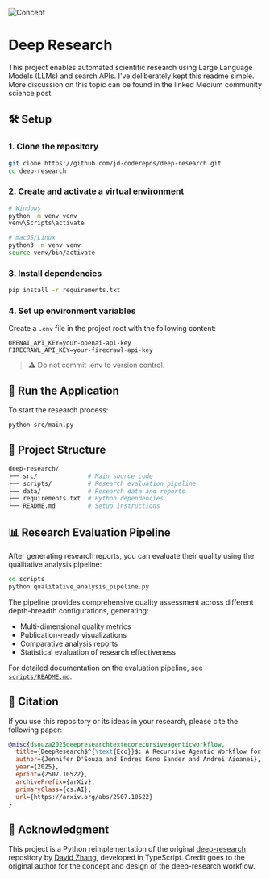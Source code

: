 ![Concept](assets/img/search-browse-research.png)

# Deep Research

This project enables automated scientific research using Large Language Models (LLMs) and search APIs. I've deliberately kept this readme simple. More discussion on this topic can be found in the linked Medium community science post.

## 🛠 Setup

### 1. Clone the repository
```bash
git clone https://github.com/jd-coderepos/deep-research.git
cd deep-research
```

### 2. Create and activate a virtual environment
```bash
# Windows
python -m venv venv
venv\Scripts\activate

# macOS/Linux
python3 -m venv venv
source venv/bin/activate
```

### 3. Install dependencies
```bash
pip install -r requirements.txt
```

### 4. Set up environment variables

Create a `.env` file in the project root with the following content:
```
OPENAI_API_KEY=your-openai-api-key
FIRECRAWL_API_KEY=your-firecrawl-api-key
```
> ⚠️ Do not commit .env to version control.

## 🚀 Run the Application

To start the research process:
```bash
python src/main.py
```

## 📁 Project Structure
```bash
deep-research/
├── src/              # Main source code
├── scripts/          # Research evaluation pipeline
├── data/             # Research data and reports
├── requirements.txt  # Python dependencies
└── README.md         # Setup instructions
```

## 📊 Research Evaluation Pipeline

After generating research reports, you can evaluate their quality using the qualitative analysis pipeline:

```bash
cd scripts
python qualitative_analysis_pipeline.py
```

The pipeline provides comprehensive quality assessment across different depth-breadth configurations, generating:
- Multi-dimensional quality metrics
- Publication-ready visualizations
- Comparative analysis reports
- Statistical evaluation of research effectiveness

For detailed documentation on the evaluation pipeline, see [`scripts/README.md`](scripts/README.md).

## 📖 Citation

If you use this repository or its ideas in your research, please cite the following paper:

```bibtex
@misc{dsouza2025deepresearchtextecorecursiveagenticworkflow,
  title={DeepResearch$^{\text{Eco}}$: A Recursive Agentic Workflow for Complex Scientific Question Answering in Ecology}, 
  author={Jennifer D'Souza and Endres Keno Sander and Andrei Aioanei},
  year={2025},
  eprint={2507.10522},
  archivePrefix={arXiv},
  primaryClass={cs.AI},
  url={https://arxiv.org/abs/2507.10522}
}
```

## 🙌 Acknowledgment

This project is a Python reimplementation of the original [deep-research](https://github.com/dzhng/deep-research) repository by [David Zhang](https://github.com/dzhng), developed in TypeScript.
Credit goes to the original author for the concept and design of the deep-research workflow.